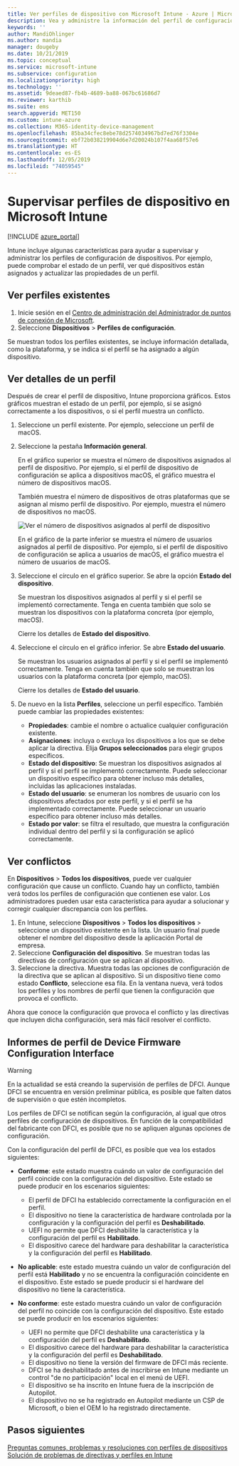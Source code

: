 ```yaml
---
title: Ver perfiles de dispositivo con Microsoft Intune - Azure | Microsoft Docs
description: Vea y administre la información del perfil de configuración de dispositivos en Microsoft Intune, vea un gráfico del número de dispositivos asignados a un perfil y qué dispositivos tienen perfiles asignados o implementados. También se puede solucionar problemas con perfiles de configuración de conflictos.
keywords: ''
author: MandiOhlinger
ms.author: mandia
manager: dougeby
ms.date: 10/21/2019
ms.topic: conceptual
ms.service: microsoft-intune
ms.subservice: configuration
ms.localizationpriority: high
ms.technology: ''
ms.assetid: 9deaed87-fb4b-4689-ba88-067bc61686d7
ms.reviewer: karthib
ms.suite: ems
search.appverid: MET150
ms.custom: intune-azure
ms.collection: M365-identity-device-management
ms.openlocfilehash: 85ba34cfec8ebe78d2574034967bd7ed76f3304e
ms.sourcegitcommit: ebf72b038219904d6e7d20024b107f4aa68f57e6
ms.translationtype: HT
ms.contentlocale: es-ES
ms.lasthandoff: 12/05/2019
ms.locfileid: "74059545"
---
```

# <a name="monitor-device-profiles-in-microsoft-intune"></a>Supervisar perfiles de dispositivo en Microsoft Intune

[!INCLUDE [azure_portal](../includes/azure_portal.md)]

Intune incluye algunas características para ayudar a supervisar y administrar los perfiles de configuración de dispositivos. Por ejemplo, puede comprobar el estado de un perfil, ver qué dispositivos están asignados y actualizar las propiedades de un perfil.

## <a name="view-existing-profiles"></a>Ver perfiles existentes

1. Inicie sesión en el [Centro de administración del Administrador de puntos de conexión de Microsoft](https://go.microsoft.com/fwlink/?linkid=2109431).
2. Seleccione **Dispositivos** > **Perfiles de configuración**.

Se muestran todos los perfiles existentes, se incluye información detallada, como la plataforma, y se indica si el perfil se ha asignado a algún dispositivo.

## <a name="view-details-on-a-profile"></a>Ver detalles de un perfil

Después de crear el perfil de dispositivo, Intune proporciona gráficos. Estos gráficos muestran el estado de un perfil, por ejemplo, si se asignó correctamente a los dispositivos, o si el perfil muestra un conflicto.

1. Seleccione un perfil existente. Por ejemplo, seleccione un perfil de macOS.
2. Seleccione la pestaña **Información general**.

    En el gráfico superior se muestra el número de dispositivos asignados al perfil de dispositivo. Por ejemplo, si el perfil de dispositivo de configuración se aplica a dispositivos macOS, el gráfico muestra el número de dispositivos macOS.

    También muestra el número de dispositivos de otras plataformas que se asignan al mismo perfil de dispositivo. Por ejemplo, muestra el número de dispositivos no macOS.

    ![Ver el número de dispositivos asignados al perfil de dispositivo](./media/device-profile-monitor/device-configuration-profile-graphical-chart.png)

    En el gráfico de la parte inferior se muestra el número de usuarios asignados al perfil de dispositivo. Por ejemplo, si el perfil de dispositivo de configuración se aplica a usuarios de macOS, el gráfico muestra el número de usuarios de macOS.

3. Seleccione el círculo en el gráfico superior. Se abre la opción **Estado del dispositivo**.

    Se muestran los dispositivos asignados al perfil y si el perfil se implementó correctamente. Tenga en cuenta también que solo se muestran los dispositivos con la plataforma concreta (por ejemplo, macOS).

    Cierre los detalles de **Estado del dispositivo**.

4. Seleccione el círculo en el gráfico inferior. Se abre **Estado del usuario**. 

    Se muestran los usuarios asignados al perfil y si el perfil se implementó correctamente. Tenga en cuenta también que solo se muestran los usuarios con la plataforma concreta (por ejemplo, macOS).

    Cierre los detalles de **Estado del usuario**.

5. De nuevo en la lista **Perfiles**, seleccione un perfil específico. También puede cambiar las propiedades existentes:
    - **Propiedades**: cambie el nombre o actualice cualquier configuración existente.
    - **Asignaciones**: incluya o excluya los dispositivos a los que se debe aplicar la directiva. Elija **Grupos seleccionados** para elegir grupos específicos.
    - **Estado del dispositivo**: Se muestran los dispositivos asignados al perfil y si el perfil se implementó correctamente. Puede seleccionar un dispositivo específico para obtener incluso más detalles, incluidas las aplicaciones instaladas.
    - **Estado del usuario**: se enumeran los nombres de usuario con los dispositivos afectados por este perfil, y si el perfil se ha implementado correctamente. Puede seleccionar un usuario específico para obtener incluso más detalles.
    - **Estado por valor**: se filtra el resultado, que muestra la configuración individual dentro del perfil y si la configuración se aplicó correctamente.

## <a name="view-conflicts"></a>Ver conflictos

En **Dispositivos** > **Todos los dispositivos**, puede ver cualquier configuración que cause un conflicto. Cuando hay un conflicto, también verá todos los perfiles de configuración que contienen ese valor. Los administradores pueden usar esta característica para ayudar a solucionar y corregir cualquier discrepancia con los perfiles.

1. En Intune, seleccione **Dispositivos** > **Todos los dispositivos** > seleccione un dispositivo existente en la lista. Un usuario final puede obtener el nombre del dispositivo desde la aplicación Portal de empresa.
2. Seleccione **Configuración del dispositivo**. Se muestran todas las directivas de configuración que se aplican al dispositivo.
3. Seleccione la directiva. Muestra todas las opciones de configuración de la directiva que se aplican al dispositivo. Si un dispositivo tiene como estado **Conflicto**, seleccione esa fila. En la ventana nueva, verá todos los perfiles y los nombres de perfil que tienen la configuración que provoca el conflicto.

Ahora que conoce la configuración que provoca el conflicto y las directivas que incluyen dicha configuración, será más fácil resolver el conflicto. 

## <a name="device-firmware-configuration-interface-profile-reporting"></a>Informes de perfil de Device Firmware Configuration Interface

> [!WARNING]
> En la actualidad se está creando la supervisión de perfiles de DFCI. Aunque DFCI se encuentra en versión preliminar pública, es posible que falten datos de supervisión o que estén incompletos.

Los perfiles de DFCI se notifican según la configuración, al igual que otros perfiles de configuración de dispositivos. En función de la compatibilidad del fabricante con DFCI, es posible que no se apliquen algunas opciones de configuración.

Con la configuración del perfil de DFCI, es posible que vea los estados siguientes:

- **Conforme**: este estado muestra cuándo un valor de configuración del perfil coincide con la configuración del dispositivo. Este estado se puede producir en los escenarios siguientes:

  - El perfil de DFCI ha establecido correctamente la configuración en el perfil.
  - El dispositivo no tiene la característica de hardware controlada por la configuración y la configuración del perfil es **Deshabilitado**.
  - UEFI no permite que DFCI deshabilite la característica y la configuración del perfil es **Habilitado**.
  - El dispositivo carece del hardware para deshabilitar la característica y la configuración del perfil es **Habilitado**.

- **No aplicable**: este estado muestra cuándo un valor de configuración del perfil está **Habilitado** y no se encuentra la configuración coincidente en el dispositivo. Este estado se puede producir si el hardware del dispositivo no tiene la característica.

- **No conforme**: este estado muestra cuándo un valor de configuración del perfil no coincide con la configuración del dispositivo. Este estado se puede producir en los escenarios siguientes:

  - UEFI no permite que DFCI deshabilite una característica y la configuración del perfil es **Deshabilitado**.
  - El dispositivo carece del hardware para deshabilitar la característica y la configuración del perfil es **Deshabilitado**.
  - El dispositivo no tiene la versión del firmware de DFCI más reciente.
  - DFCI se ha deshabilitado antes de inscribirse en Intune mediante un control "de no participación" local en el menú de UEFI.
  - El dispositivo se ha inscrito en Intune fuera de la inscripción de Autopilot.
  - El dispositivo no se ha registrado en Autopilot mediante un CSP de Microsoft, o bien el OEM lo ha registrado directamente.

## <a name="next-steps"></a>Pasos siguientes

[Preguntas comunes, problemas y resoluciones con perfiles de dispositivos](device-profile-troubleshoot.md)  
[Solución de problemas de directivas y perfiles en Intune](troubleshoot-policies-in-microsoft-intune.md)
